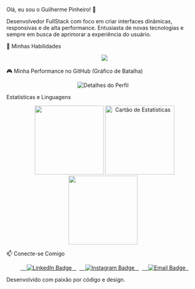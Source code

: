 Olá, eu sou o Guilherme Pinheiro! 👋

Desenvolvedor FullStack com foco em criar interfaces dinâmicas, responsivas e de alta performance. Entusiasta de novas tecnologias e sempre em busca de aprimorar a experiência do usuário.

🚀 Minhas Habilidades

<p align="center">
  <img src="https://skillicons.dev/icons?i=react,js,python,ts,nodejs,html,css,tailwind,github,vscode,figma" />
</p>

🎮 Minha Performance no GitHub (Gráfico de Batalha)

<!-- Este cartão exibe um resumo da sua atividade, como se fosse um rank de jogo. Não requer GitHub Actions. -->

<p align="center">
<img src="https://github-profile-summary-cards.vercel.app/api/cards/profile-details?username=GuilhermeRPinheiro&theme=darcula" alt="Detalhes do Perfil"/>
</p>

Estatísticas e Linguagens

<p align="center">
<!-- Cartão de Contribuições e Commits (padrão) -->
    <img height="180em" src="https://github-readme-stats.vercel.app/api?username=GuilhermeRPinheiro&show_icons=true&theme=dark&include_all_commits=true&count_private=true"/>

<!-- Cartão de Estatísticas detalhadas (Batalha) -->
<img height="180em" src="[https://github-profile-summary-cards.vercel.app/api/cards/stats?username=GuilhermeRPinheiro&theme=darcula](https://github-profile-summary-cards.vercel.app/api/cards/stats?username=GuilhermeRPinheiro&theme=darcula)" alt="Cartão de Estatísticas"/>

<!-- Cartão Top Linguagens -->
<img height="180em" src="[https://github-readme-stats.vercel.app/api/top-langs/?username=GuilhermeRPinheiro&layout=compact&langs_count=6&theme=dark](https://github-readme-stats.vercel.app/api/top-langs/?username=GuilhermeRPinheiro&layout=compact&langs_count=6&theme=dark)"/>


</p>

📫 Conecte-se Comigo

<p align="center">
  <a href="Link do seu LinkedIn AQUI" target="_blank">
    <img src="https://img.shields.io/badge/LinkedIn-0077B5?style=for-the-badge&logo=linkedin&logoColor=white" alt="LinkedIn Badge"/>
  </a>
  <a href="Link do seu Instagram AQUI" target="_blank">
    <img src="https://img.shields.io/badge/Instagram-E4405F?style=for-the-badge&logo=instagram&logoColor=white" alt="Instagram Badge"/>
  </a>
  <a href="mailto:seuemail@exemplo.com">
    <img src="https://img.shields.io/badge/Email-D14836?style=for-the-badge&logo=gmail&logoColor=white" alt="Email Badge"/>
  </a>
</p>

Desenvolvido com paixão por código e design.
